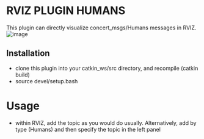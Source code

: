 # RVIZ PLUGIN HUMANS

This plugin can directly visualize concert_msgs/Humans messages in RVIZ. 
![image](https://github.com/manuelvogel12/rviz_plugin_humans/assets/120781514/14527d0a-df68-42d1-aaf1-7af969d06114)

## Installation
* clone this plugin into your catkin_ws/src directory, and recompile (catkin build)
* source devel/setup.bash

# Usage
* within RVIZ, add the topic as you would do usually. Alternatively, add by type (Humans) and then specify the topic in the left panel
